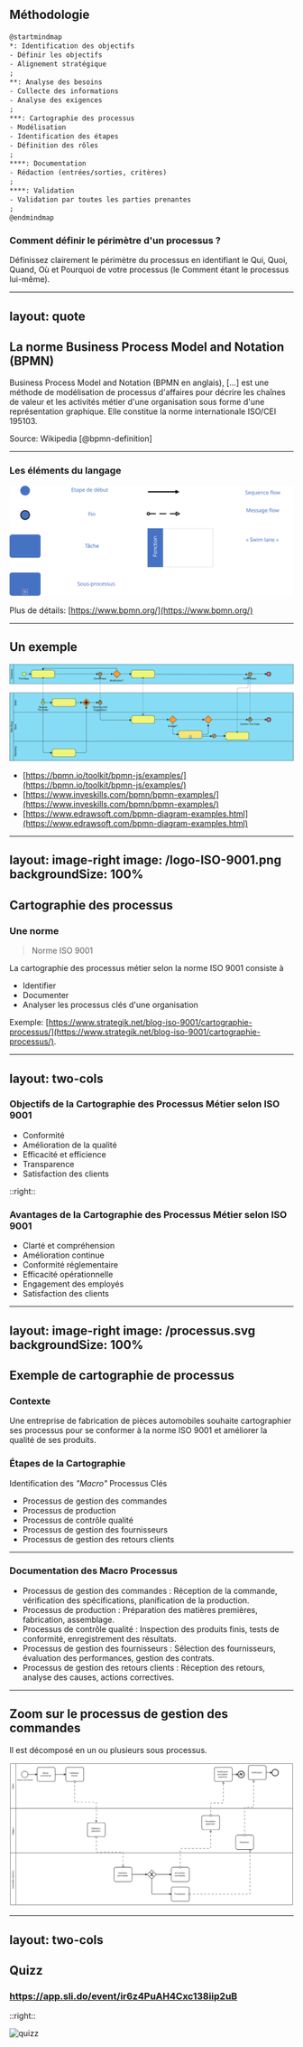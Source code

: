 
## Méthodologie

```plantuml
@startmindmap
*: Identification des objectifs
- Définir les objectifs
- Alignement stratégique
;
**: Analyse des besoins
- Collecte des informations
- Analyse des exigences
;
***: Cartographie des processus
- Modélisation
- Identification des étapes
- Définition des rôles
;
****: Documentation
- Rédaction (entrées/sorties, critères)
;
****: Validation
- Validation par toutes les parties prenantes
;
@endmindmap
```

<!-- 
1. Identification des Objectifs
Définir les objectifs : Clarifiez les objectifs du processus métier. Que souhaitez-vous accomplir ? Quels sont les résultats attendus ?
Alignement stratégique : Assurez-vous que les objectifs du processus sont alignés avec les objectifs stratégiques de l'organisation.
2. Analyse des Besoins
Collecte des informations : Recueillez des informations auprès des parties prenantes, y compris les utilisateurs finaux, les managers et les experts métier.
Analyse des exigences : Identifiez les exigences fonctionnelles et non fonctionnelles du processus.
3. Cartographie du Processus
Modélisation : Utilisez des outils de modélisation comme BPMN (Business Process Model and Notation) pour créer une représentation visuelle du processus.
Identification des étapes : Décomposez le processus en étapes ou activités distinctes.
Définition des rôles : Identifiez les rôles et les responsabilités de chaque acteur impliqué dans le processus.
4. Documentation
Rédaction des procédures : Documentez chaque étape du processus, y compris les entrées, les sorties, les critères de performance et les points de contrôle.
Création de manuels : Préparez des manuels ou des guides pour les utilisateurs finaux et les gestionnaires de processus.
-->

### Comment définir le périmètre d'un processus ?

Définissez clairement le périmètre du processus en identifiant le Qui, Quoi, Quand, Où et Pourquoi de votre processus (le Comment étant le processus lui-même).

---
layout: quote
---

## La norme Business Process Model and Notation (BPMN)

Business Process Model and Notation (BPMN en anglais), [...] est une méthode de modélisation de processus d'affaires pour décrire les chaînes de valeur et les activités métier d'une organisation sous forme d'une représentation graphique. Elle constitue la norme internationale ISO/CEI 195103. 

Source: Wikipedia [@bpmn-definition]

--- 

### Les éléments du langage

![](/bpmn_basics.svg)


Plus de détails: [https://www.bpmn.org/](https://www.bpmn.org/)

<!-- 
En BPMN (Business Process Model and Notation), les concepts de "message" et de "sequence flow" sont utilisés pour représenter différentes formes de communication et de flux dans un processus métier. Voici les différences principales entre un message et un sequence flow :

### Message
- **Définition** : Un message représente la communication entre deux entités distinctes, généralement entre deux pools différents dans un diagramme BPMN.
- **Utilisation** : Les messages sont utilisés pour modéliser l'échange d'informations entre différents participants ou systèmes. Par exemple, l'envoi d'un email, une requête HTTP, ou un appel téléphonique.
- **Représentation** : Les messages sont représentés par une ligne en pointillés avec un cercle ouvert à une extrémité et une flèche à l'autre, souvent accompagnée d'une icône d'enveloppe.
- **Contexte** : Les messages traversent les frontières des pools, indiquant une interaction entre différents acteurs ou systèmes.

### Sequence Flow
- **Définition** : Un sequence flow représente l'ordre d'exécution des activités au sein d'un même pool ou processus.
- **Utilisation** : Les sequence flows sont utilisés pour modéliser la progression logique des tâches, événements et décisions dans un processus. Ils montrent comment une activité suit une autre.
- **Représentation** : Les sequence flows sont représentés par une ligne continue avec une flèche à une extrémité.
- **Contexte** : Les sequence flows ne traversent pas les frontières des pools. Ils sont utilisés pour montrer la séquence des activités à l'intérieur d'un même pool.

### Exemple Visuel
- **Message** : 
  - Pool A envoie un message à Pool B.
  - Représenté par une ligne en pointillés avec une enveloppe.
- **Sequence Flow** : 
  - Activité 1 est suivie par Activité 2 dans le même pool.
  - Représenté par une ligne continue avec une flèche.

### Résumé
- **Message** : Communication entre différents participants (pools).
- **Sequence Flow** : Ordre d'exécution des activités au sein d'un même participant (pool).

Ces distinctions sont essentielles pour modéliser correctement les processus métier et comprendre les interactions et les flux de travail dans un diagramme BPMN.
-->

--- 

## Un exemple

![](/Example_Web-Shop.svg)

* [https://bpmn.io/toolkit/bpmn-js/examples/](https://bpmn.io/toolkit/bpmn-js/examples/)
* [https://www.inveskills.com/bpmn/bpmn-examples/](https://www.inveskills.com/bpmn/bpmn-examples/)
* [https://www.edrawsoft.com/bpmn-diagram-examples.html](https://www.edrawsoft.com/bpmn-diagram-examples.html)

---
layout: image-right
image: /logo-ISO-9001.png
backgroundSize: 100%
---

## Cartographie des processus

### Une norme

> Norme ISO 9001

La cartographie des processus métier selon la norme ISO 9001 consiste à 
* Identifier
* Documenter
* Analyser les processus clés d'une organisation 

Exemple: [https://www.strategik.net/blog-iso-9001/cartographie-processus/](https://www.strategik.net/blog-iso-9001/cartographie-processus/).

---
layout: two-cols
---

### Objectifs de la Cartographie des Processus Métier selon ISO 9001

* Conformité
* Amélioration de la qualité
* Efficacité et efficience
* Transparence 
* Satisfaction des clients

::right::

### Avantages de la Cartographie des Processus Métier selon ISO 9001

* Clarté et compréhension 
* Amélioration continue 
* Conformité réglementaire
* Efficacité opérationnelle
* Engagement des employés
* Satisfaction des clients


<!-- 
### Objectifs de la Cartographie des Processus Métier selon ISO 9001
* Conformité : Assurer que les processus de l'organisation sont conformes aux exigences de la norme ISO 9001.
* Amélioration de la Qualité : Identifier les opportunités d'amélioration continue des processus pour augmenter la qualité des produits ou services.
* Efficacité et Efficience : Optimiser les processus pour réduire les gaspillages et améliorer l'efficacité opérationnelle.
* Transparence : Fournir une vue claire et compréhensible des processus pour tous les membres de l'organisation.
* Satisfaction des Clients : Améliorer la satisfaction des clients en garantissant que les processus répondent à leurs besoins et attentes.

### Avantages de la Cartographie des Processus Métier selon ISO 9001
* Clarté et Compréhension : Facilite la compréhension des processus par tous les membres de l'organisation.
* Amélioration Continue : Identifie les points faibles et les opportunités d'amélioration dans les processus.
* Conformité Réglementaire : Aide à garantir que les processus sont conformes aux exigences réglementaires et normatives.
* Efficacité Opérationnelle : Permet d'optimiser les processus pour réduire les coûts et améliorer l'efficacité.
* Engagement des Employés : Encourage la participation et l'engagement des employés dans l'amélioration des processus.
* Satisfaction des Clients : Contribue à améliorer la qualité des produits ou services, augmentant ainsi la satisfaction des clients.
-->

---
layout: image-right
image: /processus.svg
backgroundSize: 100%
---

## Exemple de cartographie de processus

### Contexte
Une entreprise de fabrication de pièces automobiles souhaite cartographier ses processus pour se conformer à la norme ISO 9001 et améliorer la qualité de ses produits.

### Étapes de la Cartographie
Identification des _"Macro"_ Processus Clés

* Processus de gestion des commandes
* Processus de production
* Processus de contrôle qualité
* Processus de gestion des fournisseurs
* Processus de gestion des retours clients
---

### Documentation des Macro Processus

* Processus de gestion des commandes : Réception de la commande, vérification des spécifications, planification de la production.
* Processus de production : Préparation des matières premières, fabrication, assemblage.
* Processus de contrôle qualité : Inspection des produits finis, tests de conformité, enregistrement des résultats.
* Processus de gestion des fournisseurs : Sélection des fournisseurs, évaluation des performances, gestion des contrats.
* Processus de gestion des retours clients : Réception des retours, analyse des causes, actions correctives.

<!--
 **Chaque macro processus pourra être découpé en processus qui seront spécifiés et documentés**
-->
--- 

## Zoom sur le processus de gestion des commandes

Il est décomposé en un ou plusieurs sous processus.

![](/public/bpmn_sample.svg)

---
layout: two-cols 
---

## Quizz

### https://app.sli.do/event/ir6z4PuAH4Cxc138iip2uB 

::right::

![quizz](/qrcode_slido.png)